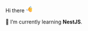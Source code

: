   Hi there <img src="https://raw.githubusercontent.com/yumengjh/picgo-images/main/test/2025-07-24/220600.webp" width="3.5%" />

  🌱 I’m currently learning <strong>NestJS</strong>.<br>
<!--   🚀 Passionate about Web development, especially Vue, Node, Supabase.<br> -->

<!--   
<p align="left">
  <img 
    src="https://github-readme-stats.vercel.app/api?username=yumengjh&show_icons=true&theme=tokyonight&hide_border=true" 
    height="165px"
  />
<img 
    src="https://github-readme-stats.vercel.app/api/top-langs/?username=yumengjh&layout=compact&theme=tokyonight&hide_border=true" 
    height="180px"
  /> -->
</p>
